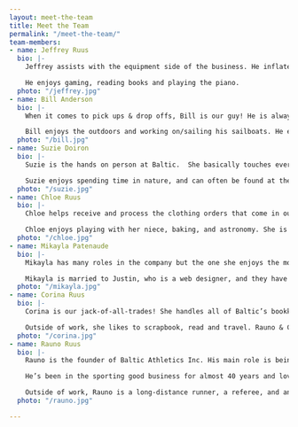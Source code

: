```yaml
---
layout: meet-the-team
title: Meet the Team
permalink: "/meet-the-team/"
team-members:
- name: Jeffrey Ruus
  bio: |-
    Jeffrey assists with the equipment side of the business. He inflates a ton of balls and is our go-to heavy lifter.

    He enjoys gaming, reading books and playing the piano.
  photo: "/jeffrey.jpg"
- name: Bill Anderson
  bio: |-
    When it comes to pick ups & drop offs, Bill is our guy! He is always eager & ready to go, and will most likely be the guy to drop off at your location if we are sending something to you.

    Bill enjoys the outdoors and working on/sailing his sailboats. He enjoys spending time with his family and is always there to help someone out when you need.
  photo: "/bill.jpg"
- name: Suzie Doiron
  bio: |-
    Suzie is the hands on person at Baltic.  She basically touches every order and gets it out to you. She helps out wherever is needed, so her job varies day to day, keeping her on her toes!

    Suzie enjoys spending time in nature, and can often be found at the lake, camping, fishing, or boating. Since recently finishing two years on mission trips, she is now a junior high volleyball coach, as well as a youth ministry coordinator for various youth groups. In the near future, Suzie plans to return to school to study liberal arts at the post-secondary level.
  photo: "/suzie.jpg"
- name: Chloe Ruus
  bio: |-
    Chloe helps receive and process the clothing orders that come in our doors. She assists with Team Order Management, and is a great asset to our Baltic team.

    Chloe enjoys playing with her niece, baking, and astronomy. She is also a huge Marvel fan (really – if you want to know anything about Marvel, she most likely knows the answer!) and can quote most of the movies word for word.
  photo: "/chloe.jpg"
- name: Mikayla Patenaude
  bio: |-
    Mikayla has many roles in the company but the one she enjoys the most is handling the art department. She also manages clothing orders, assists Corina in the Team Order Management department, and helps respond to Baltic emails.

    Mikayla is married to Justin, who is a web designer, and they have two young children, Lexie & Aiden. Outside of work, Mikayla holds an interior design certificate. She also likes to play piano and guitar, and is always practicing photography.
  photo: "/mikayla.jpg"
- name: Corina Ruus
  bio: |-
    Corina is our jack-of-all-trades! She handles all of Baltic’s bookkeeping, as well as heads up the Team Order Management projects. You may also receive an response from Corina when you contact us via email.

    Outside of work, she likes to scrapbook, read and travel. Rauno & Corina also have 3 kids and 2 grand-babies that keep them busy.
  photo: "/corina.jpg"
- name: Rauno Ruus
  bio: |-
    Rauno is the founder of Baltic Athletics Inc. His main role is being the face of Baltic Athletics.  He loves getting out to see customers and has a gift for remembering names ;)

    He’s been in the sporting good business for almost 40 years and loves every minute of it! If you need any sporting equipment, team uniforms, clothing or wall padding, Rauno is the guy to talk to.

    Outside of work, Rauno is a long-distance runner, a referee, and an umpire. He loves being outside in the summer doing almost anything from yard work to tenting to kayaking.
  photo: "/rauno.jpg"

---
```

